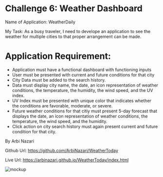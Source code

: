 # Challenge 6: Weather Dashboard

Name of Application: WeatherDaily

My Task: As a busy traveler, I need to develope an application to see the
weather for multiple cities to that proper arrangement can be made.


# Application Requirement:

 - Application must have a functional dashboard with functioning inputs
 - User must be presented with current and future conditions for that city
 - City Data must be added to the search history.
 - Data must display city name, the date, an icon representation of weather conditions, the 
   temperature, the humidity, the wind speed, and the UV index.
 - UV Index must be presented with unique color that indicates whether the 
   conditions are favorable, moderate, or severe.
 - Future weather conditions for that citiy must present  5-day forecast that 
   displays the date, an icon representation of weather conditions, the 
   temperature, the wind speed, and the humidity.
 - Click action on city search history must again present current and future
   condition for that city.

By Arbi Nazari

Github Url: https://github.com/ArbiNazari/WeatherToday

Live Url: https://arbinazari.github.io/WeatherToday/index.html

![mockup](https://user-images.githubusercontent.com/95839411/152700641-42817a08-e62f-40ab-9929-cff95465dae3.jpg)

